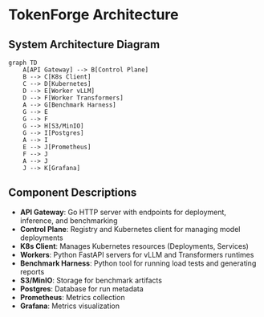 # TokenForge Architecture

## System Architecture Diagram

```mermaid
graph TD
    A[API Gateway] --> B[Control Plane]
    B --> C[K8s Client]
    C --> D[Kubernetes]
    D --> E[Worker vLLM]
    D --> F[Worker Transformers]
    A --> G[Benchmark Harness]
    G --> E
    G --> F
    G --> H[S3/MinIO]
    G --> I[Postgres]
    A --> I
    E --> J[Prometheus]
    F --> J
    A --> J
    J --> K[Grafana]
```

## Component Descriptions

- **API Gateway**: Go HTTP server with endpoints for deployment, inference, and benchmarking
- **Control Plane**: Registry and Kubernetes client for managing model deployments
- **K8s Client**: Manages Kubernetes resources (Deployments, Services)
- **Workers**: Python FastAPI servers for vLLM and Transformers runtimes
- **Benchmark Harness**: Python tool for running load tests and generating reports
- **S3/MinIO**: Storage for benchmark artifacts
- **Postgres**: Database for run metadata
- **Prometheus**: Metrics collection
- **Grafana**: Metrics visualization
